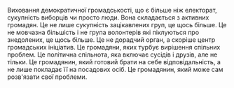 Виховання демократичної громадськості, що є більше ніж електорат, сукупність виборців чи просто люди. Вона складається з активних громадян. Це не лише сукупність зацікавлених груп, це щось більше. Це не мовчазна більшість і не група волонтерів які піклуються про знедолених, це щось більше. Це не дорадчий орган, а скоріше центр громадських ініціатив. Це громадяни, яких турбує вирішення спільних проблем. Це політична спільнота, яка включає сусідів і друзів, але не тільки. Це громадянин, який готовий брати на себе відповідальність, а не лише покладає її на посадових осіб. Це громадянин, який може сам розв'язати свої проблеми.